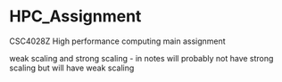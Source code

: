 # HPC_Assignment

CSC4028Z High performance computing main assignment

weak scaling and strong scaling - in notes
will probably not have strong scaling but will have weak scaling
